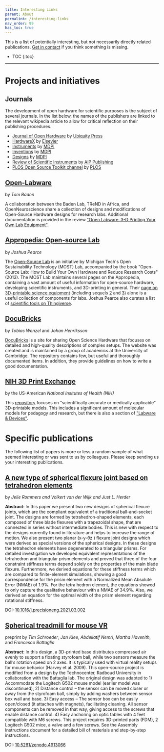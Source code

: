 ```yaml
---
title: Interesting Links
parent: About
permalink: /interesting-links
nav_order: 99
has_toc: true
---
```



This is a list of potentially interesting, but not necessarily directly related publications. [Get in contact]({{site.baseurl}}/about) if you think something is missing.

* TOC 
{:toc}

---

# Projects and initiatives

## Journals

The development of open hardware for scientific purposes is the subject of several journals. In the list below, the names of the publishers are linked to the relevant wikipedia article to allow for critical reflection on their publishing procedures.

- [Journal of Open Hardware](https://openhardware.metajnl.com/) by [Ubiquity Press](https://en.wikipedia.org/wiki/Ubiquity_Press)
- [HardwareX](https://www.journals.elsevier.com/hardwarex/) by [Elsevier](https://en.wikipedia.org/wiki/Elsevier)
- [Instruments](https://www.mdpi.com/journal/instruments) by [MDPI](https://en.wikipedia.org/wiki/MDPI)
- [Inventions](https://www.mdpi.com/journal/inventions) by [MDPI](https://en.wikipedia.org/wiki/MDPI)
- [Designs](https://www.mdpi.com/journal/designs) by [MDPI](https://en.wikipedia.org/wiki/MDPI)
- [Review of Scientific Instruments](https://aip.scitation.org/journal/rsi) by [AIP Publishing](https://en.wikipedia.org/wiki/American_Institute_of_Physics#AIP_Publishing)
- [PLOS Open Source Toolkit channel](https://collections.plos.org/channel/open-source-toolkit/) by [PLOS](https://en.wikipedia.org/wiki/PLOS)


## [Open-Labware](https://open-labware.net/)

by *Tom Baden*

A collaboration between the Baden Lab, TReND in Africa, and OpenNeuroscience share a collection of designs and modifications of Open-Source Hardware designs for research labs. Additional documentation is provided in the review ["Open Labware: 3-D Printing Your Own Lab Equipment"](https://doi.org/10.1371/journal.pbio.1002086).

## [Appropedia: Open-source Lab](https://www.appropedia.org/Open-source_Lab)

by *Joshua Pearce*

The [Open-Source Lab](https://www.appropedia.org/Open-source_Lab) is an initiative by Michigan Tech's Open Sustainability Technology (MOST) Lab, accompanied by the book "Open-Source Lab: How to Build Your Own Hardware and Reduce Research Costs" (2013). The MOST Lab maintains several pages on the Appropedia, containing a vast amount of useful information for open-source hardware, developing scientific instruments, and 3D-printing in general. Their [page on 3D-printable science equipment](https://www.appropedia.org/3D_printable_science_equipment) (including sequels [2](https://www.appropedia.org/3D_printable_science_equipment_page_2) and [3](https://www.appropedia.org/3D_printable_science_equipment_page_3)) alone is a useful collection of components for labs. Joshua Pearce also curates a list of [scientific tools on Thingiverse](https://www.thingiverse.com/jpearce/collections/open-source-scientific-tools).

## [DocuBricks](https://docubricks.com/)

by *Tobias Wenzel* and *Johan Henriksson*

[DocuBricks](https://docubricks.com/) is a site for sharing Open Science Hardware that focuses on detailed and high-quality descriptions of complex setups. The website was created and is maintained by a group of academics at the University of Cambridge. The repository contains few, but useful and thoroughly documented items. In addition, they provide guidelines on how to write a good documentation.

## [NIH 3D Print Exchange](https://3dprint.nih.gov/)

by the US-American *National Insitutes of Health (NIH)*

This [repository](https://3dprint.nih.gov/) focuses on "scientifically accurate or medically applicable" 3D-printable models. This includes a significant amount of molecular models for pedagogy and research, but there is also a section of ["Labware & Devices"](https://3dprint.nih.gov/discover?field_model_category_tag_tid[]=93).

# Specific publications

The following list of papers is more or less a random sample of what seemed interesting or was sent to us by colleagues. Please keep sending us your interesting publications.

## [A new type of spherical flexure joint based on tetrahedron elements](https://doi.org/10.1016/j.precisioneng.2021.03.002)

by *Jelle Rommers and Volkert van der Wijk and Just L. Herder*

**Abstract**: In this paper we present two new designs of spherical flexure joints, which are the compliant equivalent of a
traditional ball-and-socket joint. The designs are formed by tetrahedron-shaped elements, each composed of
three blade flexures with a trapezoidal shape, that are connected in series without intermediate bodies. This is
new with respect to the designs currently found in literature and helps to increase the range of motion. We also
present two planar (x-y-θz ) flexure joint designs which were derived as special versions of the spherical designs.
In these designs the tetrahedron elements have degenerated to a triangular prisms. For detailed investigation we
developed equivalent representations of the tetrahedron and triangular prism elements and proved that three of
the four constraint stiffness terms depend solely on the properties of the main blade flexure. Furthermore, we
derived equations for these stiffness terms which are compared to finite-element simulations, showing a good
correspondence for the prism element with a Normalized Mean Absolute Error (NMAE) of 1.9%. For the tetra­
hedron element, the equations showed to only capture the qualitative behaviour with a NMAE of 34.9%. Also, we
derived an equation for the optimal width of the prism element regarding rotational stiffness.

DOI: [10.1016/j.precisioneng.2021.03.002](https://doi.org/10.1016/j.precisioneng.2021.03.002)

## [Spherical treadmill for mouse VR](https://doi.org/10.5281/zenodo.4913066)

preprint by *Tim Schroeder*, *Jan Klee*, *Abdellatif Nemri*, *Martha Havenith*, and *Francesco Battaglia*

**Abstract**: In this design, a 3D-printed base distributes compressed air evenly to support a floating styrofoam ball, while two sensors measure the ball’s rotation speed on 2 axes. It is typically used with virtual reality setups for mouse behavior (Harvey et al. 2009). This open-source project is modified from a design by the Technocenter, Radboud University in collaboration with the Battaglia lab. The original design was adapted to 1) Accommodate the Logitech G502 mouse model (earlier model was discontinued), 2) Distance control – the sensor can be moved closer or away from the styrofoam ball, simply by adding washers between sensor box wall and base. 3) Easy access – The sensor box can be easily open/closed (it attaches with magnets), facilitating cleaning. All sensor components can be removed in that way, giving access to the screws that enable distance control. 4) Easy anchoring on optic tables with 4 feet compatible with M6 screws. This project requires 3D-printed parts (FDM), 2 Logitech G502 mice, a valve and a few screws. See the Assembly Instructions document for a detailed bill of materials and step-by-step instructions.

DOI: [10.5281/zenodo.4913066](https://doi.org/10.5281/zenodo.4913066)